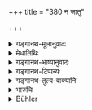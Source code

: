 +++
title = "380 न जातु"

+++

<details><summary>गङ्गानथ-मूलानुवादः</summary>

Verily he shall not kill the Brāhmaṇa, even though he be steeped in all crimes; he should banish him from the kingdom, with all his property and unhurt.—(380).
</details>

<details><summary>मेधातिथिः</summary>

**सर्वपापेष्व्** इति प्रकरणविधौ न केवलं संग्रहणे ब्राह्मणो न हन्यते, यावद् अन्येष्व् अप्य् अपराधेषु । **अपि**शब्दो युगपत् सर्वपापकार्य् अपि **ब्राह्मणो न जातु** कदाचिद् धन्तव्यः । किं तर्हि, तस्य पापकारिणः कर्तव्यम् । **राष्ट्राद् एनं** विषयाद् ब्राह्मणं **बहिः कुर्यान्** निर्वासयेत् । **समग्रधनं** सर्वस्वसहितम्, **अक्षतम्** अक्षतशरीरम् । धनम् अप्य् अस्य नापहर्तव्यम् । कथं तर्हि दण्डो ब्राह्मणस्य ।

- <u>केचिद्</u> आहुः । निर्वासने त्व् आधीयमानं सधनं निर्वास्य धनदण्डं प्रतिषेधति ।

<u>अन्ये</u> तु **समग्रधनं**[^२९५] हृतसर्वस्वं कृत्वा निर्वास्यत इति मन्यन्ते ॥ ८.३८० ॥
</details>

<details><summary>गङ्गानथ-भाष्यानुवादः</summary>

‘*In all crimes*.’—What is said here should not, on the strength of
context, be taken as applying to ‘adultery’ only; it pertains to other
crimes also.

‘*Even*’—This term means that even though the Brāhmaṇa may have
committed all the crimes simultaneously, he should never be made to
suffer the death-penalty.

“What then should be done to the criminal?”

The king shall ‘*banish him*’—send him away—‘*from the kingdom*’—out of
his realm;—‘*with all his property*’—along with all his
belongings;—‘*unhurt*’—in body.

“If the property even is not to be confiscated, what would be the
punishment to the Brāhmaṇa?”

Some people say that when the text distinctly says that the man is to be
banished ‘with his property,’ it is clear that it forbids the imposition
of fine. Others however explain the words ‘banished with his property’
to mean that he shall be banished after all his property has been
confiscated.—(380)
</details>

<details><summary>गङ्गानथ-टिप्पन्यः</summary>

This verse is quoted in *Aparārka* (p. 681), to the effect that even
though actual death has been prohibited as a penalty for the Brāhmaṇa,
yet there are other penalties which are equal to, and substitutes for,
that penalty;—again on p. 842, where it notes that the banishment here
laid down is meant for cases other than the ‘mortal offences.’

It is quoted in *Vivādaratnākara* (p. 682);—in *Mitākṣarā* (2.81), which
remarks that corporeal punishment is never to be inflicted on the
Brāhmaṇa; this is the general law laid down here; and again on 3.267;—in
*Vyavahāra-Bālambhaṭṭī* (p. 115);—and in *Prāyaścittaviveka*. (p. 183),
to the effect that for the Brāhmaṇa there is no death-penalty.
</details>

<details><summary>गङ्गानथ-तुल्य-वाक्यानि</summary>

**(verses 8.379-381)  
**

See Comparative notes for [Verse
8.379].
</details>

<details><summary>भारुचिः</summary>

_अस्यार्थवादः_ ।
</details>

<details><summary>Bühler</summary>

380	Let him never slay a Brahmana, though he have committed all (possible) crimes; let him banish such an (offender), leaving all his property (to him) and (his body) unhurt.
</details>
